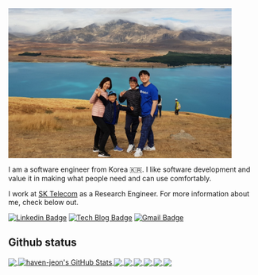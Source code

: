 
<img width="450" alt="Lake Tekapo" src="https://raw.githubusercontent.com/haven-jeon/haven-jeon/master/imgs/nz.jpg" align='center'>


I am a software engineer from Korea 🇰🇷. I like software development and value it in making what people need and can use comfortably.

I work at [SK Telecom](https://www.sktelecom.com/index_en.html) as a Research Engineer. For more information about me, check below out.

[![Linkedin Badge](https://img.shields.io/badge/-LinkedIn-blue?style=flat-square&logo=Linkedin&logoColor=white&link=https://www.linkedin.com/in/gogamza/)](https://www.linkedin.com/in/gogamza/)
[![Tech Blog Badge](http://img.shields.io/badge/-Tech%20blog-black?style=flat-square&logo=github&link=http://freesearch.pe.kr/)](http://freesearch.pe.kr)
[![Gmail Badge](https://img.shields.io/badge/-Gmail-d14836?style=flat-square&logo=Gmail&logoColor=white&link=mailto:adieujw@gmail.com)](mailto:madjakarta@gmail.com)


<!--
**haven-jeon/haven-jeon** is a ✨ _special_ ✨ repository because its `README.md` (this file) appears on your GitHub profile.

Here are some ideas to get you started:

- 🔭 I’m currently working on ...
- 🌱 I’m currently learning ...
- 👯 I’m looking to collaborate on ...
- 🤔 I’m looking for help with ...
- 💬 Ask me about ...
- 📫 How to reach me: ...
- 😄 Pronouns: ...
- ⚡ Fun fact: ...
-->

## Github status

<a href="https://github.com/haven-jeon/haven-jeon">
  <img align="center" src="https://github-readme-stats.vercel.app/api/top-langs/?username=haven-jeon&hide=html,scss,cuda&title_color=ffffff&text_color=c9cacc&icon_color=2bbc8a&bg_color=1d1f21&exclude_repo=TIL" />
</a>
<a href="https://github.com/haven-jeon/haven-jeon">
  <img align="center" src="https://github-readme-stats.vercel.app/api?username=haven-jeon&show_icons=true&line_height=27&count_private=true&title_color=ffffff&text_color=c9cacc&icon_color=2bbc8a&bg_color=1d1f21" alt="haven-jeon's GitHub Stats" />
</a>

<a href="https://github.com/haven-jeon/PyKoSpacing">
  <img align="center" src="https://github-readme-stats.vercel.app/api/pin/?username=haven-jeon&repo=PyKoSpacing&title_color=ffffff&text_color=c9cacc&icon_color=2bbc8a&bg_color=1d1f21" />
</a>

<a href="https://github.com/haven-jeon/KoNLP">
  <img align="center" src="https://github-readme-stats.vercel.app/api/pin/?username=haven-jeon&repo=KoNLP&title_color=ffffff&text_color=c9cacc&icon_color=2bbc8a&bg_color=1d1f21" />
</a>

<a href="https://github.com/haven-jeon/KoSpacing">
  <img align="center" src="https://github-readme-stats.vercel.app/api/pin/?username=haven-jeon&repo=KoSpacing&title_color=ffffff&text_color=c9cacc&icon_color=2bbc8a&bg_color=1d1f21" />
</a>

<a href="https://github.com/SKTBrain/KoBERT">
  <img align="center" src="https://github-readme-stats.vercel.app/api/pin/?username=SKTBrain&repo=KoBERT&title_color=ffffff&text_color=c9cacc&icon_color=2bbc8a&bg_color=1d1f21" />
</a>

<a href="https://github.com/SKT-AI/KoGPT2">
  <img align="center" src="https://github-readme-stats.vercel.app/api/pin/?username=SKT-AI&repo=KoGPT2&title_color=ffffff&text_color=c9cacc&icon_color=2bbc8a&bg_color=1d1f21" />
</a>

<a href="https://github.com/SKT-AI/KoBART">
  <img align="center" src="https://github-readme-stats.vercel.app/api/pin/?username=SKT-AI&repo=KoBART&title_color=ffffff&text_color=c9cacc&icon_color=2bbc8a&bg_color=1d1f21" />
</a>
